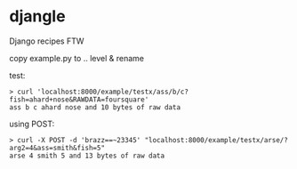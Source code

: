 # djangle
Django recipes FTW

copy example.py to .. level & rename

test:

    > curl 'localhost:8000/example/testx/ass/b/c?fish=ahard+nose&RAWDATA=foursquare'
    ass b c ahard nose and 10 bytes of raw data

using POST:

    > curl -X POST -d 'brazz==~23345' "localhost:8000/example/testx/arse/?arg2=4&ass=smith&fish=5"
    arse 4 smith 5 and 13 bytes of raw data
